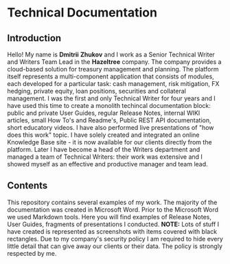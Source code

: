# Technical Documentation
## Introduction
Hello! My name is **Dmitrii** **Zhukov** and I work as a Senior Technical Writer and Writers Team Lead in the **Hazeltree** company. The company provides a cloud-based solution for treasury management and planning. The platform itself represents a multi-component application that consists of modules, each developed for a particular task: cash management, risk mitigation, FX hedging, private equity, loan positions, securities and collateral management. I was the first and only Technical Writer for four years and I have used this time to create a monolith techincal documentation block: public and private User Guides, regular Release Notes, internal WIKI articles, small How To's and Readme's, Public REST API documentation, short educatory videos. I have also performed live presentations of "how does this work" topic. I have solely created and integrated an online Knowledge Base site - it is now available for our clients directly from the platform. Later I have become a head of the Writers department and managed a team of Technical Writers: their work was extensive and I showed myself as an effective and productive manager and team lead.
## Contents
This repository contains several examples of my work. The majority of the documentation was created in  Microsoft Word. Prior to the Microsoft Word we used Markdown tools. Here you will find examples of Release Notes, User Guides, fragments of presentations I conducted. **NOTE:** Lots of stuff I have created is represented as screenshots with items covered with black rectangles. Due to my company's security policy I am required to hide every little detail that can give away our clients or their data. The policy is strongly respected by me.
